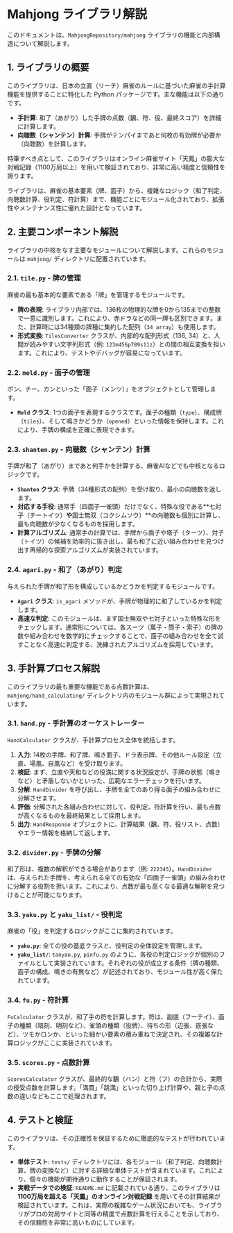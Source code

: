 # Mahjong ライブラリ解説

このドキュメントは、`MahjongRepository/mahjong` ライブラリの機能と内部構造について解説します。

## 1. ライブラリの概要

このライブラリは、日本の立直（リーチ）麻雀のルールに基づいた麻雀の手計算機能を提供することに特化した Python パッケージです。主な機能は以下の通りです。

- **手計算**: 和了（あがり）した手牌の点数（飜、符、役、最終スコア）を詳細に計算します。
- **向聴数（シャンテン）計算**: 手牌がテンパイまであと何枚の有効牌が必要か（向聴数）を計算します。

特筆すべき点として、このライブラリはオンライン麻雀サイト「天鳳」の膨大な対戦記録（1100万局以上）を用いて検証されており、非常に高い精度と信頼性を誇ります。

ライブラリは、麻雀の基本要素（牌、面子）から、複雑なロジック（和了判定、向聴数計算、役判定、符計算）まで、機能ごとにモジュール化されており、拡張性やメンテナンス性に優れた設計となっています。

## 2. 主要コンポーネント解説

ライブラリの中核をなす主要なモジュールについて解説します。これらのモジュールは `mahjong/` ディレクトリに配置されています。

### 2.1. `tile.py` - 牌の管理

麻雀の最も基本的な要素である「牌」を管理するモジュールです。

- **牌の表現**: ライブラリ内部では、136枚の物理的な牌を0から135までの整数で一意に識別します。これにより、赤ドラなどの同一牌も区別できます。また、計算時には34種類の牌種に集約した配列（`34 array`）も使用します。
- **形式変換**: `TilesConverter` クラスが、内部的な配列形式（136, 34）と、人間が読みやすい文字列形式（例: `123m456p789s11z`）との間の相互変換を担います。これにより、テストやデバッグが容易になっています。

### 2.2. `meld.py` - 面子の管理

ポン、チー、カンといった「面子（メンツ）」をオブジェクトとして管理します。

- **`Meld` クラス**: 1つの面子を表現するクラスです。面子の種類（`type`）、構成牌（`tiles`）、そして鳴きかどうか（`opened`）といった情報を保持します。これにより、手牌の構成を正確に表現できます。

### 2.3. `shanten.py` - 向聴数（シャンテン）計算

手牌が和了（あがり）まであと何手かを計算する、麻雀AIなどでも中核となるロジックです。

- **`Shanten` クラス**: 手牌（34種形式の配列）を受け取り、最小の向聴数を返します。
- **対応する手役**: 通常手（四面子一雀頭）だけでなく、特殊な役である**七対子（チートイツ）**や**国士無双（コクシムソウ）**の向聴数も個別に計算し、最も向聴数が少なくなるものを採用します。
- **計算アルゴリズム**: 通常手の計算では、手牌から面子や塔子（ターツ）、対子（トイツ）の候補を効率的に抜き出し、最も和了に近い組み合わせを見つけ出す再帰的な探索アルゴリズムが実装されています。

### 2.4. `agari.py` - 和了（あがり）判定

与えられた手牌が和了形を構成しているかどうかを判定するモジュールです。

- **`Agari` クラス**: `is_agari` メソッドが、手牌が物理的に和了しているかを判定します。
- **高速な判定**: このモジュールは、まず国士無双や七対子といった特殊な形をチェックします。通常形については、各スーツ（萬子・筒子・索子）の牌の数や組み合わせを数学的にチェックすることで、面子の組み合わせを全て試すことなく高速に判定する、洗練されたアルゴリズムを採用しています。

## 3. 手計算プロセス解説

このライブラリの最も重要な機能である点数計算は、`mahjong/hand_calculating/` ディレクトリ内のモジュール群によって実現されています。

### 3.1. `hand.py` - 手計算のオーケストレーター

`HandCalculator` クラスが、手計算プロセス全体を統括します。

1.  **入力**: 14枚の手牌、和了牌、鳴き面子、ドラ表示牌、その他ルール設定（立直、場風、自風など）を受け取ります。
2.  **検証**: まず、立直や天和などの役満に関する状況設定が、手牌の状態（鳴きなど）と矛盾しないかといった、広範なエラーチェックを行います。
3.  **分解**: `HandDivider` を呼び出し、手牌を全てのあり得る面子の組み合わせに分解させます。
4.  **評価**: 分解された各組み合わせに対して、役判定、符計算を行い、最も点数が高くなるものを最終結果として採用します。
5.  **出力**: `HandResponse` オブジェクトに、計算結果（飜、符、役リスト、点数）やエラー情報を格納して返します。

### 3.2. `divider.py` - 手牌の分解

和了形は、複数の解釈ができる場合があります（例: `222345`）。`HandDivider` は、与えられた手牌を、考えられる全ての有効な「四面子一雀頭」の組み合わせに分解する役割を担います。これにより、点数が最も高くなる最適な解釈を見つけることが可能になります。

### 3.3. `yaku.py` と `yaku_list/` - 役判定

麻雀の「役」を判定するロジックがここに集約されています。

- **`yaku.py`**: 全ての役の基底クラスと、役判定の全体設定を管理します。
- **`yaku_list/`**: `tanyao.py`, `pinfu.py` のように、各役の判定ロジックが個別のファイルとして実装されています。それぞれの役が成立する条件（牌の種類、面子の構成、鳴きの有無など）が記述されており、モジュール性が高く保たれています。

### 3.4. `fu.py` - 符計算

`FuCalculator` クラスが、和了手の符を計算します。符は、副底（フーテイ）、面子の種類（暗刻、明刻など）、雀頭の種類（役牌）、待ちの形（辺張、嵌張など）、ツモかロンか、といった細かい要素の積み重ねで決定され、その複雑な計算ロジックがここに実装されています。

### 3.5. `scores.py` - 点数計算

`ScoresCalculator` クラスが、最終的な飜（ハン）と符（フ）の合計から、実際の授受点数を計算します。「満貫」「跳満」といった切り上げ計算や、親と子の点数の違いなどもここで処理されます。

## 4. テストと検証

このライブラリは、その正確性を保証するために徹底的なテストが行われています。

- **単体テスト**: `tests/` ディレクトリには、各モジュール（和了判定、向聴数計算、牌の変換など）に対する詳細な単体テストが含まれています。これにより、個々の機能が期待通りに動作することが保証されます。
- **実戦データでの検証**: `README.md` に記載されている通り、このライブラリは **1100万局を超える「天鳳」のオンライン対戦記録** を用いてその計算結果が検証されています。これは、実際の複雑なゲーム状況においても、ライブラリがプロの対局サイトと同等の精度で点数計算を行えることを示しており、その信頼性を非常に高いものにしています。